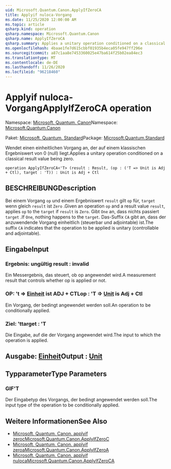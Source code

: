 ```yaml
---
uid: Microsoft.Quantum.Canon.ApplyIfZeroCA
title: Applyif nuloca-Vorgang
ms.date: 11/25/2020 12:00:00 AM
ms.topic: article
qsharp.kind: operation
qsharp.namespace: Microsoft.Quantum.Canon
qsharp.name: ApplyIfZeroCA
qsharp.summary: Applies a unitary operation conditioned on a classical result value being zero.
ms.openlocfilehash: 4baae1fe7d615cbbf01935b4eca05fe947ff296e
ms.sourcegitcommit: a87c1aa8e7453360025e47ba614f25b02ea84ec3
ms.translationtype: MT
ms.contentlocale: de-DE
ms.lasthandoff: 11/26/2020
ms.locfileid: "96218460"
---
```

# <a name="applyifzeroca-operation"></a><span data-ttu-id="782f1-102">Applyif nuloca-Vorgang</span><span class="sxs-lookup"><span data-stu-id="782f1-102">ApplyIfZeroCA operation</span></span>

<span data-ttu-id="782f1-103">Namespace: [Microsoft. Quantum. Canon](xref:Microsoft.Quantum.Canon)</span><span class="sxs-lookup"><span data-stu-id="782f1-103">Namespace: [Microsoft.Quantum.Canon](xref:Microsoft.Quantum.Canon)</span></span>

<span data-ttu-id="782f1-104">Paket: [Microsoft. Quantum. Standard](https://nuget.org/packages/Microsoft.Quantum.Standard)</span><span class="sxs-lookup"><span data-stu-id="782f1-104">Package: [Microsoft.Quantum.Standard](https://nuget.org/packages/Microsoft.Quantum.Standard)</span></span>


<span data-ttu-id="782f1-105">Wendet einen einheitlichen Vorgang an, der auf einem klassischen Ergebniswert von 0 (null) liegt.</span><span class="sxs-lookup"><span data-stu-id="782f1-105">Applies a unitary operation conditioned on a classical result value being zero.</span></span>

```qsharp
operation ApplyIfZeroCA<'T> (result : Result, (op : ('T => Unit is Adj + Ctl), target : 'T)) : Unit is Adj + Ctl
```


## <a name="description"></a><span data-ttu-id="782f1-106">BESCHREIBUNG</span><span class="sxs-lookup"><span data-stu-id="782f1-106">Description</span></span>

<span data-ttu-id="782f1-107">Bei einem Vorgang `op` und einem Ergebniswert `result` gilt `op` für, `target` wenn gleich `result` ist `Zero` .</span><span class="sxs-lookup"><span data-stu-id="782f1-107">Given an operation `op` and a result value `result`, applies `op` to the `target` if `result` is `Zero`.</span></span> <span data-ttu-id="782f1-108">Gibt `One` an, dass nichts passiert `target` .</span><span class="sxs-lookup"><span data-stu-id="782f1-108">If `One`, nothing happens to the `target`.</span></span>
<span data-ttu-id="782f1-109">Das-Suffix `CA` gibt an, dass der anzuwendende Vorgang einheitlich (steuerbar und adjointable) ist.</span><span class="sxs-lookup"><span data-stu-id="782f1-109">The suffix `CA` indicates that the operation to be applied is unitary (controllable and adjointable).</span></span>

## <a name="input"></a><span data-ttu-id="782f1-110">Eingabe</span><span class="sxs-lookup"><span data-stu-id="782f1-110">Input</span></span>

### <a name="result--__invalidresult__"></a><span data-ttu-id="782f1-111">Ergebnis: __ungültig <Result>__</span><span class="sxs-lookup"><span data-stu-id="782f1-111">result : __invalid<Result>__</span></span>

<span data-ttu-id="782f1-112">Ein Messergebnis, das steuert, ob op angewendet wird.</span><span class="sxs-lookup"><span data-stu-id="782f1-112">A measurement result that controls whether op is applied or not.</span></span>


### <a name="op--t--unit--is-adj--ctl"></a><span data-ttu-id="782f1-113">OP: 't => [Einheit](xref:microsoft.quantum.lang-ref.unit)  ist ADJ + CTL</span><span class="sxs-lookup"><span data-stu-id="782f1-113">op : 'T => [Unit](xref:microsoft.quantum.lang-ref.unit)  is Adj + Ctl</span></span>

<span data-ttu-id="782f1-114">Ein Vorgang, der bedingt angewendet werden soll.</span><span class="sxs-lookup"><span data-stu-id="782f1-114">An operation to be conditionally applied.</span></span>


### <a name="target--t"></a><span data-ttu-id="782f1-115">Ziel: 't</span><span class="sxs-lookup"><span data-stu-id="782f1-115">target : 'T</span></span>

<span data-ttu-id="782f1-116">Die Eingabe, auf die der Vorgang angewendet wird.</span><span class="sxs-lookup"><span data-stu-id="782f1-116">The input to which the operation is applied.</span></span>



## <a name="output--unit"></a><span data-ttu-id="782f1-117">Ausgabe: [Einheit](xref:microsoft.quantum.lang-ref.unit)</span><span class="sxs-lookup"><span data-stu-id="782f1-117">Output : [Unit](xref:microsoft.quantum.lang-ref.unit)</span></span>



## <a name="type-parameters"></a><span data-ttu-id="782f1-118">Typparameter</span><span class="sxs-lookup"><span data-stu-id="782f1-118">Type Parameters</span></span>

### <a name="t"></a><span data-ttu-id="782f1-119">GIF</span><span class="sxs-lookup"><span data-stu-id="782f1-119">'T</span></span>

<span data-ttu-id="782f1-120">Der Eingabetyp des Vorgangs, der bedingt angewendet werden soll.</span><span class="sxs-lookup"><span data-stu-id="782f1-120">The input type of the operation to be conditionally applied.</span></span>

## <a name="see-also"></a><span data-ttu-id="782f1-121">Weitere Informationen</span><span class="sxs-lookup"><span data-stu-id="782f1-121">See Also</span></span>

- [<span data-ttu-id="782f1-122">Microsoft. Quantum. Canon. applyif zeroc</span><span class="sxs-lookup"><span data-stu-id="782f1-122">Microsoft.Quantum.Canon.ApplyIfZeroC</span></span>](xref:Microsoft.Quantum.Canon.ApplyIfZeroC)
- [<span data-ttu-id="782f1-123">Microsoft. Quantum. Canon. applyif zeroa</span><span class="sxs-lookup"><span data-stu-id="782f1-123">Microsoft.Quantum.Canon.ApplyIfZeroA</span></span>](xref:Microsoft.Quantum.Canon.ApplyIfZeroA)
- [<span data-ttu-id="782f1-124">Microsoft. Quantum. Canon. applyif nuloca</span><span class="sxs-lookup"><span data-stu-id="782f1-124">Microsoft.Quantum.Canon.ApplyIfZeroCA</span></span>](xref:Microsoft.Quantum.Canon.ApplyIfZeroCA)